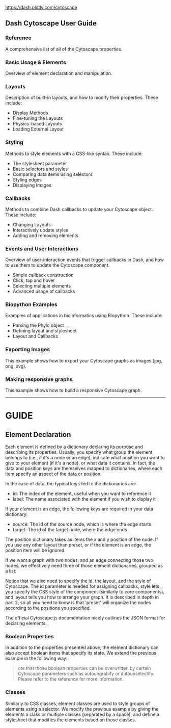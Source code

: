 https://dash.plotly.com/cytoscape

## Dash Cytoscape User Guide
### Reference
A comprehensive list of all of the Cytoscape properties.

### Basic Usage & Elements
Overview of element declaration and manipulation.

### Layouts
Description of built-in layouts, and how to modify their properties. These include:

- Display Methods
- Fine-tuning the Layouts
- Physics-based Layouts
- Loading External Layout

### Styling
Methods to style elements with a CSS-like syntax. These include:

- The stylesheet parameter
- Basic selectors and styles
- Comparing data items using selectors
- Styling edges
- Displaying Images

### Callbacks
Methods to combine Dash callbacks to update your Cytoscape object. These include:

- Changing Layouts
- Interactively update styles
- Adding and removing elements

### Events and User Interactions
Overview of user-interaction events that trigger callbacks in Dash, and how to use them to update the Cytoscape component.

- Simple callback construction
- Click, tap and hover
- Selecting multiple elements
- Advanced usage of callbacks

### Biopython Examples
Examples of applications in bioinformatics using Biopython. These include:

- Parsing the Phylo object
- Defining layout and stylesheet
- Layout and Callbacks

### Exporting Images
This example shows how to export your Cytoscape graphs as images (jpg, png, svg).

### Making responsive graphs
This example shows how to build a responsive Cytoscape graph.

-----

# GUIDE

## Element Declaration
Each element is defined by a dictionary declaring its purpose and describing its properties. Usually, you specify what group the element belongs to (i.e., if it's a node or an edge), indicate what position you want to give to your element (if it's a node), or what data it contains. In fact, the data and position keys are themselves mapped to dictionaries, where each item specify an aspect of the data or position.

In the case of data, the typical keys fed to the dictionaries are:

- id: The index of the element, useful when you want to reference it
- label: The name associated with the element if you wish to display it

If your element is an edge, the following keys are required in your data dictionary:

- source: The id of the source node, which is where the edge starts
- target: The id of the target node, where the edge ends

The position dictionary takes as items the x and y position of the node. If you use any other layout than preset, or if the element is an edge, the position item will be ignored.

If we want a graph with two nodes, and an edge connecting those two nodes, we effectively need three of those element dictionaries, grouped as a list:

Notice that we also need to specify the id, the layout, and the style of Cytoscape. The id parameter is needed for assigning callbacks, style lets you specify the CSS style of the component (similarly to core components), and layout tells you how to arrange your graph. It is described in depth in part 2, so all you need to know is that 'preset' will organize the nodes according to the positions you specified.

The official Cytoscape.js documentation nicely outlines the JSON format for declaring elements.

### Boolean Properties
In addition to the properties presented above, the element dictionary can also accept boolean items that specify its state. We extend the previous example in the following way:

> ote that those boolean properties can be overwritten by certain Cytoscape parameters such as autoungrabify or autounselectify. Please refer to the reference for more information.


### Classes
Similarly to CSS classes, element classes are used to style groups of elements using a selector. We modify the previous example by giving the elements a class or multiple classes (separated by a space), and define a stylesheet that modifies the elements based on those classes.